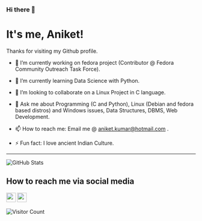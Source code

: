 ### Hi there 👋

   # It's me, Aniket!
   Thanks for visiting my Github profile.

<!--
**crypticani/crypticani** is a ✨ _special_ ✨ repository because its `README.md` (this file) appears on your GitHub profile. -->


- 🔭 I’m currently working on fedora project (Contributor @ Fedora Community Outreach Task Force).

- 🌱 I’m currently learning Data Science with Python.

- 👯 I’m looking to collaborate on a Linux Project in C language.

- 💬 Ask me about Programming (C and Python), Linux (Debian and fedora based distros) and Windows issues, Data Structures, DBMS, Web Development.

- 📫 How to reach me: Email me @ aniket.kumar@hotmail.com .

- ⚡ Fun fact: I love ancient Indian Culture.

---

![GitHub Stats](https://github-readme-stats.vercel.app/api?username=crypticani&show_icons=true&hide_border=false)
## How to reach me via social media
<p>
<a href="https://twitter.com/cryptic_ani"><img src="https://img.shields.io/badge/twitter-%231DA1F2.svg?&style=for-the-badge&logo=twitter&logoColor=white" height=25></a> 
<a href="https://t.me/cryptic_ani"><img src="https://img.shields.io/badge/-Telegram-9cf?&style=for-the-badge&logo=telegram&logoColor=white" height=25></a> 

</p>

![Visitor Count](https://profile-counter.glitch.me/{crypticani}/count.svg)
